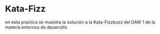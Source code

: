 # Kata-Fizz

en esta practica se muestra la solución a la Kata-Fizzbuzz del DAW 1 de la materia entornos de desarrollo 
